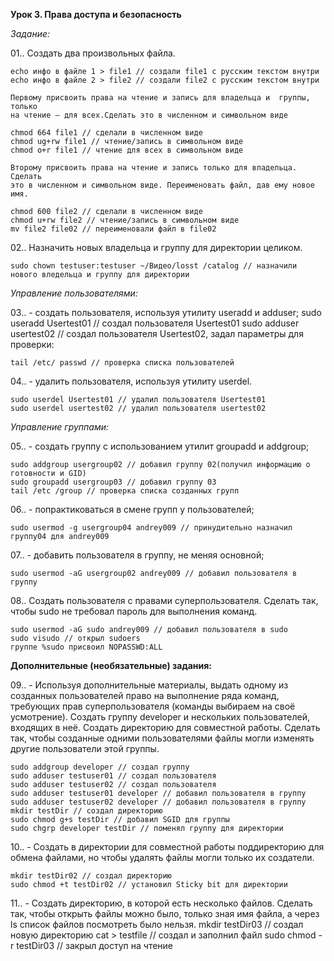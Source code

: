 **Урок 3. Права доступа и безопасность**

*Задание:*

01.. Создать два произвольных файла.

	echo инфо в файле 1 > file1 // создали file1 с русским текстом внутри
	echo инфо в файле 2 > file2 // создали file2 с русским текстом внутри

    Первому присвоить права на чтение и запись для владельца и 	группы, только
    на чтение — для всех.Сделать это в численном и символьном виде
    
	chmod 664 file1 // сделали в численном виде 
	chmod ug+rw file1 // чтение/запись в символьном виде
	chmod o+r file1 // чтение для всех в символьном виде

    Второму присвоить права на чтение и запись только для владельца. Сделать 
    это в численном и символьном виде. Переименовать файл, дав ему новое имя.
    
	chmod 600 file2 // сделали в численном виде
	chmod u+rw file2 // чтение/запись в символьном виде
	mv file2 file02 // переименовали файл в file02

02.. Назначить новых владельца и группу для директории целиком.

	sudo chown testuser:testuser ~/Видео/losst /catalog // назначили нового вледельца и группу для директории	


*Управление пользователями:*

03.. - создать пользователя, используя утилиту useradd и adduser;
	sudo useradd Usertest01 // создал пользователя Usertest01
	sudo adduser usertest02 // создал пользователя Usertest02, задал параметры
	для проверки:
  
	tail /etc/ passwd // проверка списка пользователей

04.. - удалить пользователя, используя утилиту userdel.

	sudo userdel Usertest01 // удалил пользователя Usertest01
	sudo userdel usertest02 // удалил пользователя usertest02

*Управление группами:*

05.. - создать группу с использованием утилит groupadd и addgroup;

	sudo addgroup usergroup02 // добавил группу 02(получил информацию о готовности и GID)
	sudo groupadd usergroup03 // добавил группу 03
	tail /etc /group // проверка списка созданных групп

06.. - попрактиковаться в смене групп у пользователей;

	sudo usermod -g usergroup04 andrey009 // принудительно назначил группу04 для andrey009

07.. - добавить пользователя в группу, не меняя основной;

	sudo usermod -aG usergroup02 andrey009 // добавил пользователя в группу

08.. Создать пользователя с правами суперпользователя. Сделать так, чтобы sudo не 
	требовал пароль для выполнения команд. 

	sudo usermod -aG sudo andrey009 // добавил пользователя в sudo
	sudo visudo // открыл sudoers
	группе %sudo присвоил NOPASSWD:ALL

**Дополнительные (необязательные) задания:**

09.. - Используя дополнительные материалы, выдать одному из созданных пользователей право 
	на выполнение ряда команд, требующих прав суперпользователя (команды выбираем на 
	своё усмотрение). Создать группу developer и нескольких пользователей, входящих 
	в неё. Создать директорию для совместной работы. Сделать так, чтобы созданные 
	одними пользователями файлы могли изменять другие пользователи этой группы.
  
	sudo addgroup developer // создал группу
	sudo adduser testuser01 // создал пользователя
	sudo adduser testuser02 // создал пользователя
	sudo adduser testuser01 developer // добавил пользователя в группу
	sudo adduser testuser02 developer // добавил пользователя в группу
	mkdir testDir // создал директорию
	sudo chmod g+s testDir // добавил SGID для группы
	sudo chgrp developer testDir // поменял группу для директории

10.. - Создать в директории для совместной работы поддиректорию для обмена файлами, но чтобы 
	удалять файлы могли только их создатели.
  
	mkdir testDir02 // создал директорию
	sudo chmod +t testDir02 // установил Sticky bit для директории

11.. - Создать директорию, в которой есть несколько файлов. Сделать так, чтобы открыть файлы можно 
	было, только зная имя файла, а через ls список файлов посмотреть было нельзя.
	mkdir testDir03 // создал новую директорию
	cat > testfile // создал и заполнил файл
	sudo chmod -r testDir03 // закрыл доступ на чтение
